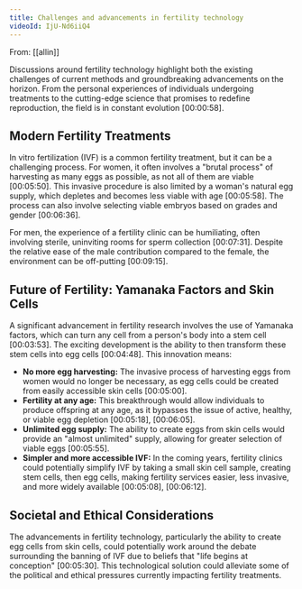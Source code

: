 ```yaml
---
title: Challenges and advancements in fertility technology
videoId: IjU-Nd6iiQ4
---
```


From: [[allin]] <br/> 

Discussions around fertility technology highlight both the existing challenges of current methods and groundbreaking advancements on the horizon. From the personal experiences of individuals undergoing treatments to the cutting-edge science that promises to redefine reproduction, the field is in constant evolution <a class="yt-timestamp" data-t="00:00:58">[00:00:58]</a>.

## Modern Fertility Treatments

In vitro fertilization (IVF) is a common fertility treatment, but it can be a challenging process. For women, it often involves a "brutal process" of harvesting as many eggs as possible, as not all of them are viable <a class="yt-timestamp" data-t="00:05:50">[00:05:50]</a>. This invasive procedure is also limited by a woman's natural egg supply, which depletes and becomes less viable with age <a class="yt-timestamp" data-t="00:05:58">[00:05:58]</a>. The process can also involve selecting viable embryos based on grades and gender <a class="yt-timestamp" data-t="00:06:36">[00:06:36]</a>.

For men, the experience of a fertility clinic can be humiliating, often involving sterile, uninviting rooms for sperm collection <a class="yt-timestamp" data-t="00:07:31">[00:07:31]</a>. Despite the relative ease of the male contribution compared to the female, the environment can be off-putting <a class="yt-timestamp" data-t="00:09:15">[00:09:15]</a>.

## Future of Fertility: Yamanaka Factors and Skin Cells

A significant advancement in fertility research involves the use of Yamanaka factors, which can turn any cell from a person's body into a stem cell <a class="yt-timestamp" data-t="00:03:53">[00:03:53]</a>. The exciting development is the ability to then transform these stem cells into egg cells <a class="yt-timestamp" data-t="00:04:48">[00:04:48]</a>. This innovation means:
*   **No more egg harvesting:** The invasive process of harvesting eggs from women would no longer be necessary, as egg cells could be created from easily accessible skin cells <a class="yt-timestamp" data-t="00:05:00">[00:05:00]</a>.
*   **Fertility at any age:** This breakthrough would allow individuals to produce offspring at any age, as it bypasses the issue of active, healthy, or viable egg depletion <a class="yt-timestamp" data-t="00:05:18">[00:05:18]</a>, <a class="yt-timestamp" data-t="00:06:05">[00:06:05]</a>.
*   **Unlimited egg supply:** The ability to create eggs from skin cells would provide an "almost unlimited" supply, allowing for greater selection of viable eggs <a class="yt-timestamp" data-t="00:05:55">[00:05:55]</a>.
*   **Simpler and more accessible IVF:** In the coming years, fertility clinics could potentially simplify IVF by taking a small skin cell sample, creating stem cells, then egg cells, making fertility services easier, less invasive, and more widely available <a class="yt-timestamp" data-t="00:05:08">[00:05:08]</a>, <a class="yt-timestamp" data-t="00:06:12">[00:06:12]</a>.

## Societal and Ethical Considerations

The advancements in fertility technology, particularly the ability to create egg cells from skin cells, could potentially work around the debate surrounding the banning of IVF due to beliefs that "life begins at conception" <a class="yt-timestamp" data-t="00:05:30">[00:05:30]</a>. This technological solution could alleviate some of the political and ethical pressures currently impacting fertility treatments.